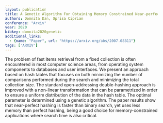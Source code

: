 ```yaml
---
layout: publication
title: A Genetic Algorithm For Obtaining Memory Constrained Near-perfect Hashing
authors: Domnita Dan, Oprisa Ciprian
conference: "Arxiv"
year: 2020
bibkey: domnita2020genetic
additional_links:
  - {name: "Paper", url: "https://arxiv.org/abs/2007.08311"}
tags: ['ARXIV']
---
```

<p>The problem of fast items retrieval from a fixed collection is often
encountered in most computer science areas, from operating system
components to databases and user interfaces. We present an approach
based on hash tables that focuses on both minimizing the number of
comparisons performed during the search and minimizing the total
collection size. The standard open-addressing double-hashing approach is
improved with a non-linear transformation that can be parametrized in
order to ensure a uniform distribution of the data in the hash table.
The optimal parameter is determined using a genetic algorithm. The paper
results show that near-perfect hashing is faster than binary search, yet
uses less memory than perfect hashing, being a good choice for
memory-constrained applications where search time is also critical.</p>
